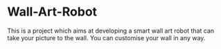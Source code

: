 # Wall-Art-Robot
This is a project which aims at developing a smart wall art robot that can take your picture to the wall.
You can customise your wall in any way.
